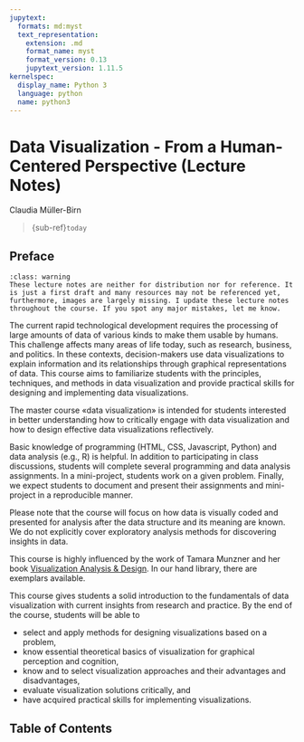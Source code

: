 ```yaml
---
jupytext:
  formats: md:myst
  text_representation:
    extension: .md
    format_name: myst
    format_version: 0.13
    jupytext_version: 1.11.5
kernelspec:
  display_name: Python 3
  language: python
  name: python3
---
```


# Data Visualization - From a Human-Centered Perspective (Lecture Notes)

Claudia Müller-Birn
> {sub-ref}`today`

## Preface
```{admonition} PLEASE NOTE
:class: warning
These lecture notes are neither for distribution nor for reference. It is just a first draft and many resources may not be referenced yet, furthermore, images are largely missing. I update these lecture notes throughout the course. If you spot any major mistakes, let me know.
```

The current rapid technological development requires the processing of large amounts of data of various kinds to make them usable by humans. This challenge affects many areas of life today, such as research, business, and politics. In these contexts, decision-makers use data visualizations to explain information and its relationships through graphical representations of data. This course aims to familiarize students with the principles, techniques, and methods in data visualization and provide practical skills for designing and implementing data visualizations.

The master course «data visualization» is intended for students interested in better understanding how to critically engage with data visualization and how to design effective data visualizations reflectively. 

Basic knowledge of programming (HTML, CSS, Javascript, Python) and data analysis (e.g., R) is helpful. In addition to participating in class discussions, students will complete several programming and data analysis assignments. In a mini-project, students work on a given problem. Finally, we expect students to document and present their assignments and mini-project in a reproducible manner.

Please note that the course will focus on how data is visually coded and presented for analysis after the data structure and its meaning are known. We do not explicitly cover exploratory analysis methods for discovering insights in data.

This course is highly influenced by the work of Tamara Munzner and her book [Visualization Analysis & Design](https://www.routledge.com/Visualization-Analysis-and-Design/Munzner/p/book/9781466508910). In our hand library, there are exemplars available.

This course gives students a solid introduction to the fundamentals of data visualization with current insights from research and practice. By the end of the course, students will be able to 

* select and apply methods for designing visualizations based on a problem,
* know essential theoretical basics of visualization for graphical perception and cognition,
* know and to select visualization approaches and their advantages and disadvantages,
* evaluate visualization solutions critically, and
* have acquired practical skills for implementing visualizations.

## Table of Contents

```{tableofcontents}
```
